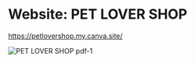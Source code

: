 # Website: PET LOVER SHOP

https://petlovershop.my.canva.site/

![PET LOVER SHOP pdf-1](https://github.com/user-attachments/assets/51b3a031-81c5-409a-ae81-4a29f4325dce)
